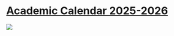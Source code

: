 # [Academic Calendar 2025-2026](http://giki.edu.pk/wp-content/uploads/2025/08/Academic-Calendar-2025-2026.pdf)
[![](http://giki.edu.pk/wp-content/uploads/2025/08/Academic-Calendar-2025-2026-238x300.png)](http://giki.edu.pk/wp-content/uploads/2025/08/Academic-Calendar-2025-2026.pdf)
